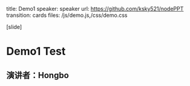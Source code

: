 title: Demo1
speaker: speaker
url: https://github.com/ksky521/nodePPT
transition: cards
files: /js/demo.js,/css/demo.css

[slide]

# Demo1 Test
## 演讲者：Hongbo

